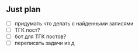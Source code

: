 ## Just plan
- [ ] придумать что делать с найденными записями
- [ ] ТГК пост?
- [ ] бот для ТГК постов?
- [ ] переписать задачи из д
